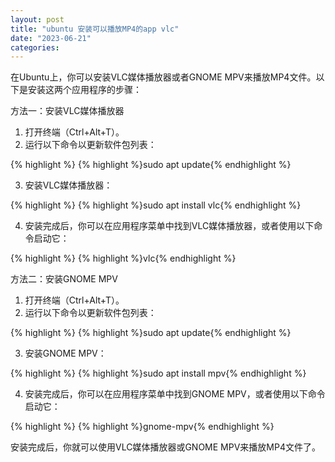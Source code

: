 ```yaml
---
layout: post
title: "ubuntu 安装可以播放MP4的app vlc"
date: "2023-06-21"
categories: 
---
```

<p>在Ubuntu上，你可以安装VLC媒体播放器或者GNOME MPV来播放MP4文件。以下是安装这两个应用程序的步骤：</p>

<p>方法一：安装VLC媒体播放器</p>

<ol>
	<li>打开终端（Ctrl+Alt+T）。</li>
	<li>运行以下命令以更新软件包列表：</li>
</ol>

{% highlight %}
{% highlight %}sudo apt update{% endhighlight %}

<ol start="3">
	<li>安装VLC媒体播放器：</li>
</ol>

{% highlight %}
{% highlight %}sudo apt install vlc{% endhighlight %}

<ol start="4">
	<li>安装完成后，你可以在应用程序菜单中找到VLC媒体播放器，或者使用以下命令启动它：</li>
</ol>

{% highlight %}
{% highlight %}vlc{% endhighlight %}

<p>方法二：安装GNOME MPV</p>

<ol>
	<li>打开终端（Ctrl+Alt+T）。</li>
	<li>运行以下命令以更新软件包列表：</li>
</ol>

{% highlight %}
{% highlight %}sudo apt update{% endhighlight %}

<ol start="3">
	<li>安装GNOME MPV：</li>
</ol>

{% highlight %}
{% highlight %}sudo apt install mpv{% endhighlight %}

<ol start="4">
	<li>安装完成后，你可以在应用程序菜单中找到GNOME MPV，或者使用以下命令启动它：</li>
</ol>

{% highlight %}
{% highlight %}gnome-mpv{% endhighlight %}

<p>安装完成后，你就可以使用VLC媒体播放器或GNOME MPV来播放MP4文件了。</p>


